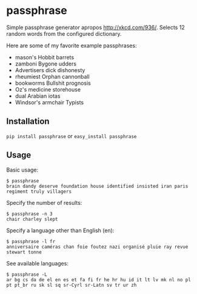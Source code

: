 # passphrase

Simple passphrase generator apropos http://xkcd.com/936/. Selects 12 random words from the configured dictionary. 

Here are some of my favorite example passphrases:

* mason's Hobbit barrets
* zamboni Bygone udders
* Advertisers dick dishonesty
* rheumiest Orphan cannonball
* bookworms Bullshit prognosis
* Oz's medicine storehouse
* dual Arabian iotas
* Windsor's armchair Typists

## Installation

```pip install passphrase``` or ```easy_install passphrase```

## Usage

Basic usage:

```
$ passphrase
brain dandy deserve foundation house identified insisted iran paris regiment truly villagers
```

Specify the number of results:

```
$ passphrase -n 3
chair charley slept
```

Specify a language other than English (en):

```
$ passphrase -l fr
anniversaire caméras chan foie foutez nazi organisé pluie ray revue stewart tonne
```

See available languages:

```
$ passphrase -L
ar bg cs da de el en es et fa fi fr he hr hu id it lt lv mk nl no pl pt pt_br ru sk sl sq sr-Cyrl sr-Latn sv tr ur zh
```


